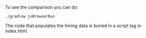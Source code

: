 To see the comparison you can do:

```
./gradlew jsBrowserRun
```

The code that populates the timing data is buried in a script tag in index.html.


